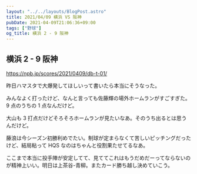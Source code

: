 ```yaml
---
layout: "../../layouts/BlogPost.astro"
title: 2021/04/09 横浜 VS 阪神
pubDate: 2021-04-09T21:06:36+09:00
tags: ["野球"]
og_title: 横浜 2 - 9 阪神
---
```


## 横浜 2 - 9 阪神

https://npb.jp/scores/2021/0409/db-t-01/

昨日ハマスタで大爆発してほしいって書いたら本当にそうなった。

みんなよく打ったけど、なんと言っても佐藤輝の場外ホームランがすごすぎた。9 点のうちの 1 点なんだけど。

大山も 3 打点だけどそろそろホームランが見たいなあ。そのうち出るとは思うんだけど。

藤浪は今シーズン初勝利めでたい。制球が定まらなくて苦しいピッチングだったけど、結局粘って HQS なのはちゃんと役割果たせてるなあ。

ここまで本当に投手陣が安定してて、見ててこれはもうだめだーってならないのが精神上いい。明日は上茶谷-青柳。またカード勝ち越し決めていこう。
